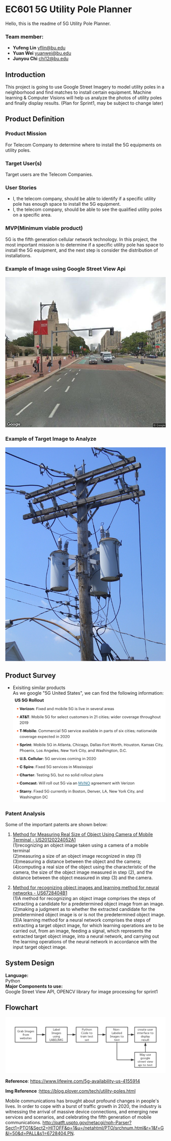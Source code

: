 # EC601 5G Utility Pole Planner 
Hello, this is the readme of 5G Utility Pole Planner.

### Team member: 
- __Yufeng Lin__  yflin@bu.edu
- __Yuan Wei__    yuanwei@bu.edu
- __Junyou Chi__  chi12@bu.edu


## Introduction

This project is going to use Google Street Imagery to model utility poles in a neighborhood and find matches to install certain equipment. Machine learning & Computer Visions will help us analyze the photos of utility poles and finally display results. (Plan for Sprint1, may be subject to change later)

## Product Definition
### __Product Mission__
For Telecom Company to determine where to install the 5G equipments on utility poles.

### __Target User(s)__
Target users are the Telecom Companies.
### __User Stories__
- I, the telecom company, should be able to identify if a specific utility pole has enough space to install the 5G equipment.
- I, the telecom company, should be able to see the qualified utility poles on a specific area.

### __MVP(Minimum viable product)__
5G is the fifth generation cellular network technology. In this project, the most important mission is to determine if a specific utility pole has space to install the 5G equipment, and the next step is consider the distribution of installations.

### Example of Image using Google Street View Api
![stex](https://github.com/Yufeng-L/EC601_5G_project/blob/5G_sprint1/img/SampleCo_42.3501688_-71.106852_95.JPG)

### Example of Target Image to Analyze
![ex2](https://github.com/Yufeng-L/EC601_5G_project/blob/5G_sprint1/eximg.jpg)


## Product Survey
- Exisiting similar products<br/>
As we google "5G United States", we can find the following information:
![5Ginfo: ](https://github.com/Yufeng-L/EC601_5G_project/blob/5G_sprint1/5G_info.png)

### Patent Analysis
Some of the important patents are shown below:

1. [Method for Measuring Real Size of Object Using Camera of Mobile Terminal - US20120224052A1](http://appft.uspto.gov/netacgi/nph-Parser?Sect1=PTO1&Sect2=HITOFF&p=1&u=/netahtml/PTO/srchnum.html&r=1&f=G&l=50&d=PG01&s1=20120224052.PGNR.)  
(1)recognizing an object image taken using a camera of a mobile terminal  
(2)measuring a size of an object image recognized in step (1)  
(3)measuring a distance between the object and the camera;  
(4)computing a real size of the object using the characteristic of the camera, the size of the object image measured in step     (2), and the distance between the object measured in step (3) and the camera.

2. [Method for recognizing object images and learning method for neural networks  - US6728404B1](http://patft.uspto.gov/netacgi/nph-Parser?Sect1=PTO1&Sect2=HITOFF&p=1&u=/netahtml/PTO/srchnum.html&r=1&f=G&l=50&d=PALL&s1=6728404.PN.)  
(1)A method for recognizing an object image comprises the steps of extracting a candidate for a predetermined object image  from an image.  
(2)making a judgment as to whether the extracted candidate for the predetermined object image is or is not the predetermined object image.  
(3)A learning method for a neural network comprises the steps of extracting a target object image, for which learning operations are to be carried out, from an image, feeding a signal, which represents the extracted target object image, into a neural network, and carrying out the learning operations of the neural network in accordance with the input target object image.
 
## System Design
 __Language:__ <br/>
  Python      <br/>
 __Major Components to use:__ <br/>
 Google Street View API, OPENCV library for image processing for sprint1
 
## Flowchart

![flowchart](https://github.com/Yufeng-L/EC601_5G_project/blob/sprint2/systemdesign.png)


 
 
 
 
__Reference__: https://www.lifewire.com/5g-availability-us-4155914

__Img Reference__ :https://blog.plover.com/tech/utility-poles.html


Mobile communications has brought about profound changes in people's lives. In order to cope with a burst of traffic growth in 2020, the industry is witnessing the arrival of massive device connections, and emerging new services and scenarios, and celebrating the fifth generation of mobile communications.
http://patft.uspto.gov/netacgi/nph-Parser?Sect1=PTO1&Sect2=HITOFF&p=1&u=/netahtml/PTO/srchnum.html&r=1&f=G&l=50&d=PALL&s1=6728404.PN.
